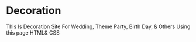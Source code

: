 # Decoration
This Is Decoration Site For Wedding, Theme Party, Birth Day, &amp; Others
Using this page HTML& CSS
